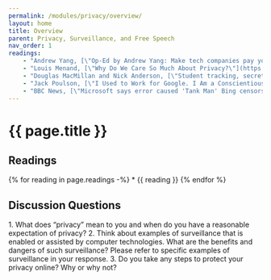 ```yaml
---
permalink: /modules/privacy/overview/
layout: home
title: Overview
parent: Privacy, Surveillance, and Free Speech
nav_order: 1
readings:
    - "Andrew Yang, [\"Op-Ed by Andrew Yang: Make tech companies pay you for your data\"](https://www.latimes.com/opinion/story/2020-06-23/andrew-yang-data-dividend-tech-privacy), 2020."
    - "Louis Menand, [\"Why Do We Care So Much About Privacy?\"](https://www.newyorker.com/magazine/2018/06/18/why-do-we-care-so-much-about-privacy), 2018."
    - "Douglas MacMillan and Nick Anderson, [\"Student tracking, secret scores: How college admissions offices rank prospects before they apply\"](https://www.washingtonpost.com/business/2019/10/14/colleges-quietly-rank-prospective-students-based-their-personal-data/), 2019."
    - "Jack Poulson, [\"I Used to Work for Google. I Am a Conscientious Objector.\"](https://www.nytimes.com/2019/04/23/opinion/google-privacy-china.html), 2019."
    - "BBC News, [\"Microsoft says error caused 'Tank Man' Bing censorship\"](https://www.bbc.com/news/world-asia-57367100), 2021."
---
```


# {{ page.title }}
<h2 class="text-delta">Readings</h2>
{% for reading in page.readings -%}
* {{ reading }}
{% endfor %}

<h2 class="text-delta">Discussion Questions</h2>
1. What does “privacy” mean to you and when do you have a reasonable expectation of privacy?
2. Think about examples of surveillance that is enabled or assisted by computer technologies. What are the benefits and dangers of such surveillance? Please refer to specific examples of surveillance in your response.
3. Do you take any steps to protect your privacy online? Why or why not?